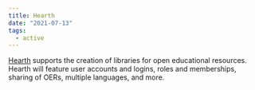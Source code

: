 ```yaml
---
title: Hearth
date: "2021-07-13"
tags:
  - active
---
```

[Hearth](https://github.com/fluid-project/hearth) supports the creation of libraries for open educational resources.
Hearth will feature user accounts and logins, roles and memberships, sharing of OERs, multiple languages, and more.

